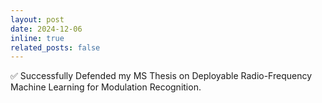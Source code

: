 ```yaml
---
layout: post
date: 2024-12-06
inline: true
related_posts: false
---
```


✅ Successfully Defended my MS Thesis on Deployable Radio-Frequency Machine Learning for Modulation Recognition.
